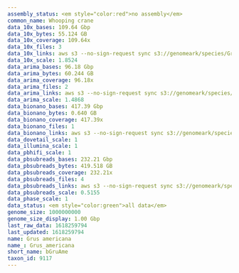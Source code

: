 ```yaml
---
assembly_status: <em style="color:red">no assembly</em>
common_name: Whooping crane
data_10x_bases: 109.64 Gbp
data_10x_bytes: 55.124 GB
data_10x_coverage: 109.64x
data_10x_files: 3
data_10x_links: aws s3 --no-sign-request sync s3://genomeark/species/Grus_americana/bGruAme1/genomic_data/10x/ .<br>
data_10x_scale: 1.8524
data_arima_bases: 96.18 Gbp
data_arima_bytes: 60.244 GB
data_arima_coverage: 96.18x
data_arima_files: 2
data_arima_links: aws s3 --no-sign-request sync s3://genomeark/species/Grus_americana/bGruAme1/genomic_data/arima/ .<br>
data_arima_scale: 1.4868
data_bionano_bases: 417.39 Gbp
data_bionano_bytes: 0.640 GB
data_bionano_coverage: 417.39x
data_bionano_files: 1
data_bionano_links: aws s3 --no-sign-request sync s3://genomeark/species/Grus_americana/bGruAme1/genomic_data/bionano/ .<br>
data_dovetail_scale: 1
data_illumina_scale: 1
data_pbhifi_scale: 1
data_pbsubreads_bases: 232.21 Gbp
data_pbsubreads_bytes: 419.518 GB
data_pbsubreads_coverage: 232.21x
data_pbsubreads_files: 4
data_pbsubreads_links: aws s3 --no-sign-request sync s3://genomeark/species/Grus_americana/bGruAme1/genomic_data/pacbio/ . --exclude "*ccs*bam*"<br>
data_pbsubreads_scale: 0.5155
data_phase_scale: 1
data_status: <em style="color:green">all data</em>
genome_size: 1000000000
genome_size_display: 1.00 Gbp
last_raw_data: 1618259794
last_updated: 1618259794
name: Grus americana
name_: Grus_americana
short_name: bGruAme
taxon_id: 9117
---
```

